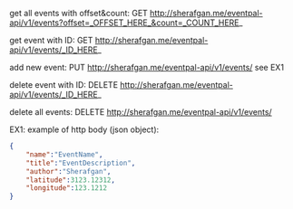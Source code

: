 get all events with offset&count: GET http://sherafgan.me/eventpal-api/v1/events?offset=_OFFSET_HERE_&count=_COUNT_HERE_

get event with ID: GET http://sherafgan.me/eventpal-api/v1/events/_ID_HERE_

add new event: PUT http://sherafgan.me/eventpal-api/v1/events/ see EX1

delete event with ID: DELETE http://sherafgan.me/eventpal-api/v1/events/_ID_HERE_

delete all events: DELETE http://sherafgan.me/eventpal-api/v1/events/


EX1: example of http body (json object):
```json
{
	"name":"EventName",
	"title":"EventDescription",
	"author":"Sherafgan",
	"latitude":3123.12312,
	"longitude":123.1212
}
```
